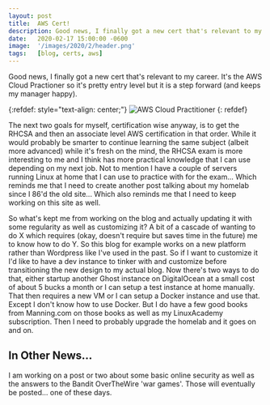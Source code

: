 ```yaml
---
layout: post
title:  AWS Cert!
description: Good news, I finally got a new cert that's relevant to my career. It's the AWS Cloud Practioner so it's pretty entry level but it is a step forward (and keeps my manager happy). 
date:   2020-02-17 15:00:00 -0600 
image:  '/images/2020/2/header.png'
tags:   [blog, certs, aws]
---
```


Good news, I finally got a new cert that's relevant to my career. It's the AWS Cloud Practioner so it's pretty entry level but it is a step forward (and keeps my manager happy). 

{:refdef: style="text-align: center;"}
![AWS Cloud Practitioner]({{site.baseurl}}/images/2020/2/aws-ccp.png)
{: refdef}

The next two goals for myself, certification wise anyway, is to get the RHCSA and then an associate level AWS certification in that order. While it would probably be smarter to continue learning the same subject (albeit more advanced) while it's fresh on the mind, the RHCSA exam is more interesting to me and I think has more practical knowledge that I can use depending on my next job. Not to mention I have a couple of servers running Linux at home that I can use to practice with for the exam... Which reminds me that I need to create another post talking about my homelab since I 86'd the old site... Which also reminds me that I need to keep working on this site as well. 

So what's kept me from working on the blog and actually updating it with some regularity as well as customizing it? A bit of a cascade of wanting to do X which requires (okay, doesn't require but saves time in the future) me to know how to do Y. So this blog for example works on a new platform rather than Wordpress like I've used in the past. So if I want to customize it I'd like to have a dev instance to tinker with and customize before transitioning the new design to my actual blog. Now there's two ways to do that, either startup another Ghost instance on DigitalOcean at a small cost of about 5 bucks a month or I can setup a test instance at home manually. That then requires a new VM or I can setup a Docker instance and use that. Except I don't know how to use Docker. But I do have a few good books from Manning.com on those books as well as my LinuxAcademy subscription. Then I need to probably upgrade the homelab and it goes on and on.

## In Other News...

I am working on a post or two about some basic online security as well as the answers to the Bandit OverTheWire 'war games'. Those will eventually be posted... one of these days.